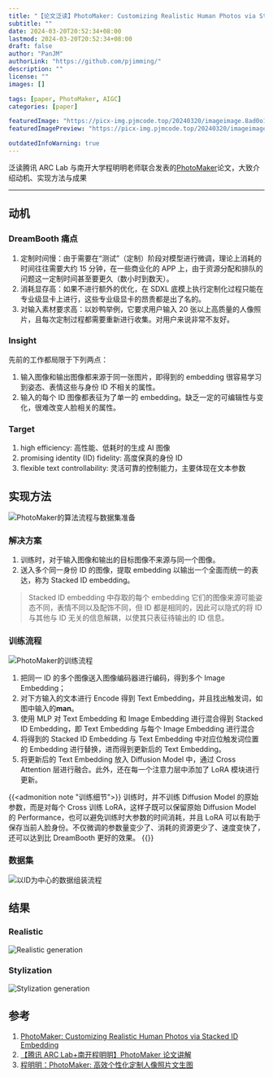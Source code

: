 ```yaml
---
title: "【论文泛读】PhotoMaker: Customizing Realistic Human Photos via Stacked ID Embedding"
subtitle: ""
date: 2024-03-20T20:52:34+08:00
lastmod: 2024-03-20T20:52:34+08:00
draft: false
author: "PanJM"
authorLink: "https://github.com/pjimming/"
description: ""
license: ""
images: []

tags: [paper, PhotoMaker, AIGC]
categories: [paper]

featuredImage: "https://picx-img.pjmcode.top/20240320/imageimage.8ad0o16p7z.webp"
featuredImagePreview: "https://picx-img.pjmcode.top/20240320/imageimage.8ad0o16p7z.webp"

outdatedInfoWarning: true
---
```


泛读腾讯 ARC Lab 与南开大学程明明老师联合发表的[PhotoMaker](https://arxiv.org/abs/2312.04461)论文，大致介绍动机、实现方法与成果

<!--more-->

---

## 动机

### DreamBooth 痛点

1. 定制时间慢：由于需要在“测试”（定制）阶段对模型进行微调，理论上消耗的时间往往需要大约 15 分钟，在一些商业化的 APP 上，由于资源分配和排队的问题这一定制时间甚至要更久（数小时到数天）。
2. 消耗显存高：如果不进行额外的优化，在 SDXL 底模上执行定制化过程只能在专业级显卡上进行，这些专业级显卡的昂贵都是出了名的。
3. 对输入素材要求高：以妙鸭举例，它要求用户输入 20 张以上高质量的人像照片，且每次定制过程都需要重新进行收集。对用户来说非常不友好。

### Insight

先前的工作都局限于下列两点：

1. 输入图像和输出图像都来源于同一张图片，即得到的 embedding 很容易学习到姿态、表情这些与身份 ID 不相关的属性。
2. 输入的每个 ID 图像都表征为了单一的 embedding。缺乏一定的可编辑性与变化，很难改变人脸相关的属性。

### Target

1. high efficiency: 高性能、低耗时的生成 AI 图像
2. promising identity (ID) fidelity: 高度保真的身份 ID
3. flexible text controllability: 灵活可靠的控制能力，主要体现在文本参数

## 实现方法

![PhotoMaker的算法流程与数据集准备](https://picx-img.pjmcode.top/20240320/imageimage.26l8lpo27a.webp)

### 解决方案

1. 训练时，对于输入图像和输出的目标图像不来源与同一个图像。
2. 送入多个同一身份 ID 的图像，提取 embedding 以输出一个全面而统一的表达，称为 Stacked ID embedding。

> Stacked ID embedding 中存取的每个 embedding 它们的图像来源可能姿态不同，表情不同以及配饰不同，但 ID 都是相同的，因此可以隐式的将 ID 与其他与 ID 无关的信息解耦，以使其只表征待输出的 ID 信息。

### 训练流程

![PhotoMaker的训练流程](https://picx-img.pjmcode.top/20240320/imageimage.361bywecn1.webp)

1. 把同一 ID 的多个图像送入图像编码器进行编码，得到多个 Image Embedding；
2. 对下方输入的文本进行 Encode 得到 Text Embedding，并且找出触发词，如图中输入的**man**。
3. 使用 MLP 对 Text Embedding 和 Image Embedding 进行混合得到 Stacked ID Embedding，即 Text Embedding 与每个 Image Embedding 进行混合
4. 将得到的 Stacked ID Embedding 与 Text Embedding 中对应位触发词位置的 Embedding 进行替换，进而得到更新后的 Text Embedding。
5. 将更新后的 Text Embedding 放入 Diffusion Model 中，通过 Cross Attention 层进行融合。此外，还在每一个注意力层中添加了 LoRA 模块进行更新。

{{<admonition note "训练细节">}}
训练时，并不训练 Diffusion Model 的原始参数，而是对每个 Cross 训练 LoRA，这样子既可以保留原始 Diffusion Model 的 Performance，也可以避免训练时大参数的时间消耗，并且 LoRA 可以有助于保存当前人脸身份。不仅微调的参数量变少了、消耗的资源更少了、速度变快了，还可以达到比 DreamBooth 更好的效果。
{{</admonition>}}

### 数据集

![以ID为中心的数据组装流程](https://picx-img.pjmcode.top/20240320/imageimage.4jnv2xvn4e.webp)

## 结果

### Realistic

![Realistic generation](https://picx-img.pjmcode.top/20240320/imageimage.1hrz1q4lhp.webp)

### Stylization

![Stylization generation](https://picx-img.pjmcode.top/20240320/imageimage.8s32crwkai.webp)

## 参考

1. [PhotoMaker: Customizing Realistic Human Photos via Stacked ID Embedding](https://arxiv.org/abs/2312.04461)
2. [【腾讯 ARC Lab+南开程明明】PhotoMaker 论文讲解](https://www.bilibili.com/video/BV1AC411t7Sh)
3. [程明明：PhotoMaker: 高效个性化定制人像照片文生图](https://zhuanlan.zhihu.com/p/680468694)
